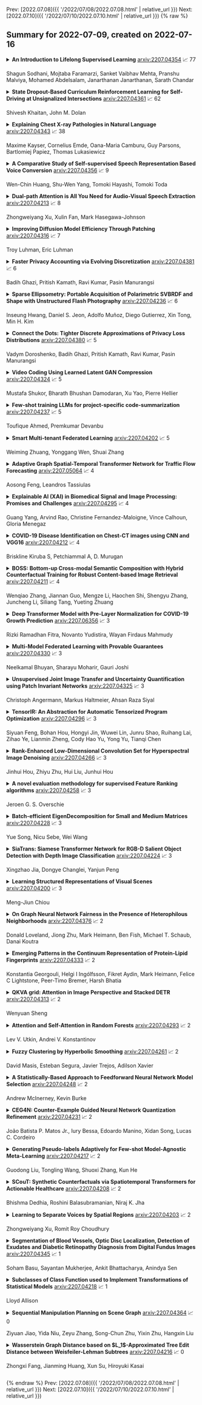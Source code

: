 Prev: [2022.07.08]({{ '/2022/07/08/2022.07.08.html' | relative_url }})  Next: [2022.07.10]({{ '/2022/07/10/2022.07.10.html' | relative_url }})
{% raw %}
## Summary for 2022-07-09, created on 2022-07-16


<details><summary><b>An Introduction to Lifelong Supervised Learning</b>
<a href="https://arxiv.org/abs/2207.04354">arxiv:2207.04354</a>
&#x1F4C8; 77 <br>
<p>Shagun Sodhani, Mojtaba Faramarzi, Sanket Vaibhav Mehta, Pranshu Malviya, Mohamed Abdelsalam, Janarthanan Janarthanan, Sarath Chandar</p></summary>
<p>

**Abstract:** This primer is an attempt to provide a detailed summary of the different facets of lifelong learning. We start with Chapter 2 which provides a high-level overview of lifelong learning systems. In this chapter, we discuss prominent scenarios in lifelong learning (Section 2.4), provide 8 Introduction a high-level organization of different lifelong learning approaches (Section 2.5), enumerate the desiderata for an ideal lifelong learning system (Section 2.6), discuss how lifelong learning is related to other learning paradigms (Section 2.7), describe common metrics used to evaluate lifelong learning systems (Section 2.8). This chapter is more useful for readers who are new to lifelong learning and want to get introduced to the field without focusing on specific approaches or benchmarks. The remaining chapters focus on specific aspects (either learning algorithms or benchmarks) and are more useful for readers who are looking for specific approaches or benchmarks. Chapter 3 focuses on regularization-based approaches that do not assume access to any data from previous tasks. Chapter 4 discusses memory-based approaches that typically use a replay buffer or an episodic memory to save subset of data across different tasks. Chapter 5 focuses on different architecture families (and their instantiations) that have been proposed for training lifelong learning systems. Following these different classes of learning algorithms, we discuss the commonly used evaluation benchmarks and metrics for lifelong learning (Chapter 6) and wrap up with a discussion of future challenges and important research directions in Chapter 7.

</p>
</details>

<details><summary><b>State Dropout-Based Curriculum Reinforcement Learning for Self-Driving at Unsignalized Intersections</b>
<a href="https://arxiv.org/abs/2207.04361">arxiv:2207.04361</a>
&#x1F4C8; 62 <br>
<p>Shivesh Khaitan, John M. Dolan</p></summary>
<p>

**Abstract:** Traversing intersections is a challenging problem for autonomous vehicles, especially when the intersections do not have traffic control. Recently deep reinforcement learning has received massive attention due to its success in dealing with autonomous driving tasks. In this work, we address the problem of traversing unsignalized intersections using a novel curriculum for deep reinforcement learning. The proposed curriculum leads to: 1) A faster training process for the reinforcement learning agent, and 2) Better performance compared to an agent trained without curriculum. Our main contribution is two-fold: 1) Presenting a unique curriculum for training deep reinforcement learning agents, and 2) showing the application of the proposed curriculum for the unsignalized intersection traversal task. The framework expects processed observations of the surroundings from the perception system of the autonomous vehicle. We test our method in the CommonRoad motion planning simulator on T-intersections and four-way intersections.

</p>
</details>

<details><summary><b>Explaining Chest X-ray Pathologies in Natural Language</b>
<a href="https://arxiv.org/abs/2207.04343">arxiv:2207.04343</a>
&#x1F4C8; 38 <br>
<p>Maxime Kayser, Cornelius Emde, Oana-Maria Camburu, Guy Parsons, Bartlomiej Papiez, Thomas Lukasiewicz</p></summary>
<p>

**Abstract:** Most deep learning algorithms lack explanations for their predictions, which limits their deployment in clinical practice. Approaches to improve explainability, especially in medical imaging, have often been shown to convey limited information, be overly reassuring, or lack robustness. In this work, we introduce the task of generating natural language explanations (NLEs) to justify predictions made on medical images. NLEs are human-friendly and comprehensive, and enable the training of intrinsically explainable models. To this goal, we introduce MIMIC-NLE, the first, large-scale, medical imaging dataset with NLEs. It contains over 38,000 NLEs, which explain the presence of various thoracic pathologies and chest X-ray findings. We propose a general approach to solve the task and evaluate several architectures on this dataset, including via clinician assessment.

</p>
</details>

<details><summary><b>A Comparative Study of Self-supervised Speech Representation Based Voice Conversion</b>
<a href="https://arxiv.org/abs/2207.04356">arxiv:2207.04356</a>
&#x1F4C8; 9 <br>
<p>Wen-Chin Huang, Shu-Wen Yang, Tomoki Hayashi, Tomoki Toda</p></summary>
<p>

**Abstract:** We present a large-scale comparative study of self-supervised speech representation (S3R)-based voice conversion (VC). In the context of recognition-synthesis VC, S3Rs are attractive owing to their potential to replace expensive supervised representations such as phonetic posteriorgrams (PPGs), which are commonly adopted by state-of-the-art VC systems. Using S3PRL-VC, an open-source VC software we previously developed, we provide a series of in-depth objective and subjective analyses under three VC settings: intra-/cross-lingual any-to-one (A2O) and any-to-any (A2A) VC, using the voice conversion challenge 2020 (VCC2020) dataset. We investigated S3R-based VC in various aspects, including model type, multilinguality, and supervision. We also studied the effect of a post-discretization process with k-means clustering and showed how it improves in the A2A setting. Finally, the comparison with state-of-the-art VC systems demonstrates the competitiveness of S3R-based VC and also sheds light on the possible improving directions.

</p>
</details>

<details><summary><b>Dual-path Attention is All You Need for Audio-Visual Speech Extraction</b>
<a href="https://arxiv.org/abs/2207.04213">arxiv:2207.04213</a>
&#x1F4C8; 8 <br>
<p>Zhongweiyang Xu, Xulin Fan, Mark Hasegawa-Johnson</p></summary>
<p>

**Abstract:** Audio-visual target speech extraction, which aims to extract a certain speaker's speech from the noisy mixture by looking at lip movements, has made significant progress combining time-domain speech separation models and visual feature extractors (CNN). One problem of fusing audio and video information is that they have different time resolutions. Most current research upsamples the visual features along the time dimension so that audio and video features are able to align in time. However, we believe that lip movement should mostly contain long-term, or phone-level information. Based on this assumption, we propose a new way to fuse audio-visual features. We observe that for DPRNN \cite{dprnn}, the interchunk dimension's time resolution could be very close to the time resolution of video frames. Like \cite{sepformer}, the LSTM in DPRNN is replaced by intra-chunk and inter-chunk self-attention, but in the proposed algorithm, inter-chunk attention incorporates the visual features as an additional feature stream. This prevents the upsampling of visual cues, resulting in more efficient audio-visual fusion. The result shows we achieve superior results compared with other time-domain based audio-visual fusion models.

</p>
</details>

<details><summary><b>Improving Diffusion Model Efficiency Through Patching</b>
<a href="https://arxiv.org/abs/2207.04316">arxiv:2207.04316</a>
&#x1F4C8; 7 <br>
<p>Troy Luhman, Eric Luhman</p></summary>
<p>

**Abstract:** Diffusion models are a powerful class of generative models that iteratively denoise samples to produce data. While many works have focused on the number of iterations in this sampling procedure, few have focused on the cost of each iteration. We find that adding a simple ViT-style patching transformation can considerably reduce a diffusion model's sampling time and memory usage. We justify our approach both through an analysis of the diffusion model objective, and through empirical experiments on LSUN Church, ImageNet 256, and FFHQ 1024. We provide implementations in Tensorflow and Pytorch.

</p>
</details>

<details><summary><b>Faster Privacy Accounting via Evolving Discretization</b>
<a href="https://arxiv.org/abs/2207.04381">arxiv:2207.04381</a>
&#x1F4C8; 6 <br>
<p>Badih Ghazi, Pritish Kamath, Ravi Kumar, Pasin Manurangsi</p></summary>
<p>

**Abstract:** We introduce a new algorithm for numerical composition of privacy random variables, useful for computing the accurate differential privacy parameters for composition of mechanisms. Our algorithm achieves a running time and memory usage of $\mathrm{polylog}(k)$ for the task of self-composing a mechanism, from a broad class of mechanisms, $k$ times; this class, e.g., includes the sub-sampled Gaussian mechanism, that appears in the analysis of differentially private stochastic gradient descent. By comparison, recent work by Gopi et al. (NeurIPS 2021) has obtained a running time of $\widetilde{O}(\sqrt{k})$ for the same task. Our approach extends to the case of composing $k$ different mechanisms in the same class, improving upon their running time and memory usage from $\widetilde{O}(k^{1.5})$ to $\widetilde{O}(k)$.

</p>
</details>

<details><summary><b>Sparse Ellipsometry: Portable Acquisition of Polarimetric SVBRDF and Shape with Unstructured Flash Photography</b>
<a href="https://arxiv.org/abs/2207.04236">arxiv:2207.04236</a>
&#x1F4C8; 6 <br>
<p>Inseung Hwang, Daniel S. Jeon, Adolfo Muñoz, Diego Gutierrez, Xin Tong, Min H. Kim</p></summary>
<p>

**Abstract:** Ellipsometry techniques allow to measure polarization information of materials, requiring precise rotations of optical components with different configurations of lights and sensors. This results in cumbersome capture devices, carefully calibrated in lab conditions, and in very long acquisition times, usually in the order of a few days per object. Recent techniques allow to capture polarimetric spatially-varying reflectance information, but limited to a single view, or to cover all view directions, but limited to spherical objects made of a single homogeneous material. We present sparse ellipsometry, a portable polarimetric acquisition method that captures both polarimetric SVBRDF and 3D shape simultaneously. Our handheld device consists of off-the-shelf, fixed optical components. Instead of days, the total acquisition time varies between twenty and thirty minutes per object. We develop a complete polarimetric SVBRDF model that includes diffuse and specular components, as well as single scattering, and devise a novel polarimetric inverse rendering algorithm with data augmentation of specular reflection samples via generative modeling. Our results show a strong agreement with a recent ground-truth dataset of captured polarimetric BRDFs of real-world objects.

</p>
</details>

<details><summary><b>Connect the Dots: Tighter Discrete Approximations of Privacy Loss Distributions</b>
<a href="https://arxiv.org/abs/2207.04380">arxiv:2207.04380</a>
&#x1F4C8; 5 <br>
<p>Vadym Doroshenko, Badih Ghazi, Pritish Kamath, Ravi Kumar, Pasin Manurangsi</p></summary>
<p>

**Abstract:** The privacy loss distribution (PLD) provides a tight characterization of the privacy loss of a mechanism in the context of differential privacy (DP). Recent work has shown that PLD-based accounting allows for tighter $(\varepsilon, δ)$-DP guarantees for many popular mechanisms compared to other known methods. A key question in PLD-based accounting is how to approximate any (potentially continuous) PLD with a PLD over any specified discrete support.
  We present a novel approach to this problem. Our approach supports both pessimistic estimation, which overestimates the hockey-stick divergence (i.e., $δ$) for any value of $\varepsilon$, and optimistic estimation, which underestimates the hockey-stick divergence. Moreover, we show that our pessimistic estimate is the best possible among all pessimistic estimates. Experimental evaluation shows that our approach can work with much larger discretization intervals while keeping a similar error bound compared to previous approaches and yet give a better approximation than existing methods.

</p>
</details>

<details><summary><b>Video Coding Using Learned Latent GAN Compression</b>
<a href="https://arxiv.org/abs/2207.04324">arxiv:2207.04324</a>
&#x1F4C8; 5 <br>
<p>Mustafa Shukor, Bharath Bhushan Damodaran, Xu Yao, Pierre Hellier</p></summary>
<p>

**Abstract:** We propose in this paper a new paradigm for facial video compression. We leverage the generative capacity of GANs such as StyleGAN to represent and compress a video, including intra and inter compression. Each frame is inverted in the latent space of StyleGAN, from which the optimal compression is learned. To do so, a diffeomorphic latent representation is learned using a normalizing flows model, where an entropy model can be optimized for image coding. In addition, we propose a new perceptual loss that is more efficient than other counterparts. Finally, an entropy model for video inter coding with residual is also learned in the previously constructed latent representation. Our method (SGANC) is simple, faster to train, and achieves better results for image and video coding compared to state-of-the-art codecs such as VTM, AV1, and recent deep learning techniques. In particular, it drastically minimizes perceptual distortion at low bit rates.

</p>
</details>

<details><summary><b>Few-shot training LLMs for project-specific code-summarization</b>
<a href="https://arxiv.org/abs/2207.04237">arxiv:2207.04237</a>
&#x1F4C8; 5 <br>
<p>Toufique Ahmed, Premkumar Devanbu</p></summary>
<p>

**Abstract:** Very large language models (LLMs), such as GPT-3 and Codex have achieved state-of-the-art performance on several natural-language tasks, and show great promise also for code. A particularly exciting aspect of LLMs is their knack for few-shot and zero-shot learning: they can learn to perform a task with very few examples. Few-shotting has particular synergies in software engineering, where there are a lot of phenomena (identifier names, APIs, terminology, coding patterns) that are known to be highly project-specific. However, project-specific data can be quite limited, especially early in the history of a project; thus the few-shot learning capacity of LLMs might be very relevant. In this paper, we investigate the use few-shot training with the very large GPT (Generative Pre-trained Transformer) Codex model, and find evidence suggesting that one can significantly surpass state-of-the-art models for code-summarization, leveraging project-specific training.

</p>
</details>

<details><summary><b>Smart Multi-tenant Federated Learning</b>
<a href="https://arxiv.org/abs/2207.04202">arxiv:2207.04202</a>
&#x1F4C8; 5 <br>
<p>Weiming Zhuang, Yonggang Wen, Shuai Zhang</p></summary>
<p>

**Abstract:** Federated learning (FL) is an emerging distributed machine learning method that empowers in-situ model training on decentralized edge devices. However, multiple simultaneous training activities could overload resource-constrained devices. In this work, we propose a smart multi-tenant FL system, MuFL, to effectively coordinate and execute simultaneous training activities. We first formalize the problem of multi-tenant FL, define multi-tenant FL scenarios, and introduce a vanilla multi-tenant FL system that trains activities sequentially to form baselines. Then, we propose two approaches to optimize multi-tenant FL: 1) activity consolidation merges training activities into one activity with a multi-task architecture; 2) after training it for rounds, activity splitting divides it into groups by employing affinities among activities such that activities within a group have better synergy. Extensive experiments demonstrate that MuFL outperforms other methods while consuming 40% less energy. We hope this work will inspire the community to further study and optimize multi-tenant FL.

</p>
</details>

<details><summary><b>Adaptive Graph Spatial-Temporal Transformer Network for Traffic Flow Forecasting</b>
<a href="https://arxiv.org/abs/2207.05064">arxiv:2207.05064</a>
&#x1F4C8; 4 <br>
<p>Aosong Feng, Leandros Tassiulas</p></summary>
<p>

**Abstract:** Traffic flow forecasting on graphs has real-world applications in many fields, such as transportation system and computer networks. Traffic forecasting can be highly challenging due to complex spatial-temporal correlations and non-linear traffic patterns. Existing works mostly model such spatial-temporal dependencies by considering spatial correlations and temporal correlations separately and fail to model the direct spatial-temporal correlations. Inspired by the recent success of transformers in the graph domain, in this paper, we propose to directly model the cross-spatial-temporal correlations on the spatial-temporal graph using local multi-head self-attentions. To reduce the time complexity, we set the attention receptive field to the spatially neighboring nodes, and we also introduce an adaptive graph to capture the hidden spatial-temporal dependencies. Based on these attention mechanisms, we propose a novel Adaptive Graph Spatial-Temporal Transformer Network (ASTTN), which stacks multiple spatial-temporal attention layers to apply self-attention on the input graph, followed by linear layers for predictions. Experimental results on public traffic network datasets, METR-LA PEMS-BAY, PeMSD4, and PeMSD7, demonstrate the superior performance of our model.

</p>
</details>

<details><summary><b>Explainable AI (XAI) in Biomedical Signal and Image Processing: Promises and Challenges</b>
<a href="https://arxiv.org/abs/2207.04295">arxiv:2207.04295</a>
&#x1F4C8; 4 <br>
<p>Guang Yang, Arvind Rao, Christine Fernandez-Maloigne, Vince Calhoun, Gloria Menegaz</p></summary>
<p>

**Abstract:** Artificial intelligence has become pervasive across disciplines and fields, and biomedical image and signal processing is no exception. The growing and widespread interest on the topic has triggered a vast research activity that is reflected in an exponential research effort. Through study of massive and diverse biomedical data, machine and deep learning models have revolutionized various tasks such as modeling, segmentation, registration, classification and synthesis, outperforming traditional techniques. However, the difficulty in translating the results into biologically/clinically interpretable information is preventing their full exploitation in the field. Explainable AI (XAI) attempts to fill this translational gap by providing means to make the models interpretable and providing explanations. Different solutions have been proposed so far and are gaining increasing interest from the community. This paper aims at providing an overview on XAI in biomedical data processing and points to an upcoming Special Issue on Deep Learning in Biomedical Image and Signal Processing of the IEEE Signal Processing Magazine that is going to appear in March 2022.

</p>
</details>

<details><summary><b>COVID-19 Disease Identification on Chest-CT images using CNN and VGG16</b>
<a href="https://arxiv.org/abs/2207.04212">arxiv:2207.04212</a>
&#x1F4C8; 4 <br>
<p>Briskline Kiruba S, Petchiammal A, D. Murugan</p></summary>
<p>

**Abstract:** A newly identified coronavirus disease called COVID-19 mainly affects the human respiratory system. COVID-19 is an infectious disease caused by a virus originating in Wuhan, China, in December 2019. Early diagnosis is the primary challenge of health care providers. In the earlier stage, medical organizations were dazzled because there were no proper health aids or medicine to detect a COVID-19. A new diagnostic tool RT-PCR (Reverse Transcription Polymerase Chain Reaction), was introduced. It collects swab specimens from the patient's nose or throat, where the COVID-19 virus gathers. This method has some limitations related to accuracy and testing time. Medical experts suggest an alternative approach called CT (Computed Tomography) that can quickly diagnose the infected lung areas and identify the COVID-19 in an earlier stage. Using chest CT images, computer researchers developed several deep learning models identifying the COVID-19 disease. This study presents a Convolutional Neural Network (CNN) and VGG16-based model for automated COVID-19 identification on chest CT images. The experimental results using a public dataset of 14320 CT images showed a classification accuracy of 96.34% and 96.99% for CNN and VGG16, respectively.

</p>
</details>

<details><summary><b>BOSS: Bottom-up Cross-modal Semantic Composition with Hybrid Counterfactual Training for Robust Content-based Image Retrieval</b>
<a href="https://arxiv.org/abs/2207.04211">arxiv:2207.04211</a>
&#x1F4C8; 4 <br>
<p>Wenqiao Zhang, Jiannan Guo, Mengze Li, Haochen Shi, Shengyu Zhang, Juncheng Li, Siliang Tang, Yueting Zhuang</p></summary>
<p>

**Abstract:** Content-Based Image Retrieval (CIR) aims to search for a target image by concurrently comprehending the composition of an example image and a complementary text, which potentially impacts a wide variety of real-world applications, such as internet search and fashion retrieval. In this scenario, the input image serves as an intuitive context and background for the search, while the corresponding language expressly requests new traits on how specific characteristics of the query image should be modified in order to get the intended target image. This task is challenging since it necessitates learning and understanding the composite image-text representation by incorporating cross-granular semantic updates. In this paper, we tackle this task by a novel \underline{\textbf{B}}ottom-up cr\underline{\textbf{O}}ss-modal \underline{\textbf{S}}emantic compo\underline{\textbf{S}}ition (\textbf{BOSS}) with Hybrid Counterfactual Training framework, which sheds new light on the CIR task by studying it from two previously overlooked perspectives: \emph{implicitly bottom-up composition of visiolinguistic representation} and \emph{explicitly fine-grained correspondence of query-target construction}. On the one hand, we leverage the implicit interaction and composition of cross-modal embeddings from the bottom local characteristics to the top global semantics, preserving and transforming the visual representation conditioned on language semantics in several continuous steps for effective target image search. On the other hand, we devise a hybrid counterfactual training strategy that can reduce the model's ambiguity for similar queries.

</p>
</details>

<details><summary><b>Deep Transformer Model with Pre-Layer Normalization for COVID-19 Growth Prediction</b>
<a href="https://arxiv.org/abs/2207.06356">arxiv:2207.06356</a>
&#x1F4C8; 3 <br>
<p>Rizki Ramadhan Fitra, Novanto Yudistira, Wayan Firdaus Mahmudy</p></summary>
<p>

**Abstract:** Coronavirus disease or COVID-19 is an infectious disease caused by the SARS-CoV-2 virus. The first confirmed case caused by this virus was found at the end of December 2019 in Wuhan City, China. This case then spread throughout the world, including Indonesia. Therefore, the COVID-19 case was designated as a global pandemic by WHO. The growth of COVID-19 cases, especially in Indonesia, can be predicted using several approaches, such as the Deep Neural Network (DNN). One of the DNN models that can be used is Deep Transformer which can predict time series. The model is trained with several test scenarios to get the best model. The evaluation is finding the best hyperparameters. Then, further evaluation was carried out using the best hyperparameters setting of the number of prediction days, the optimizer, the number of features, and comparison with the former models of the Long Short-Term Memory (LSTM) and Recurrent Neural Network (RNN). All evaluations used metric of the Mean Absolute Percentage Error (MAPE). Based on the results of the evaluations, Deep Transformer produces the best results when using the Pre-Layer Normalization and predicting one day ahead with a MAPE value of 18.83. Furthermore, the model trained with the Adamax optimizer obtains the best performance among other tested optimizers. The performance of the Deep Transformer also exceeds other test models, which are LSTM and RNN.

</p>
</details>

<details><summary><b>Multi-Model Federated Learning with Provable Guarantees</b>
<a href="https://arxiv.org/abs/2207.04330">arxiv:2207.04330</a>
&#x1F4C8; 3 <br>
<p>Neelkamal Bhuyan, Sharayu Moharir, Gauri Joshi</p></summary>
<p>

**Abstract:** Federated Learning (FL) is a variant of distributed learning where edge devices collaborate to learn a model without sharing their data with the central server or each other. We refer to the process of training multiple independent models simultaneously in a federated setting using a common pool of clients as multi-model FL. In this work, we propose two variants of the popular FedAvg algorithm for multi-model FL, with provable convergence guarantees. We further show that for the same amount of computation, multi-model FL can have better performance than training each model separately. We supplement our theoretical results with experiments in strongly convex, convex, and non-convex settings.

</p>
</details>

<details><summary><b>Unsupervised Joint Image Transfer and Uncertainty Quantification using Patch Invariant Networks</b>
<a href="https://arxiv.org/abs/2207.04325">arxiv:2207.04325</a>
&#x1F4C8; 3 <br>
<p>Christoph Angermann, Markus Haltmeier, Ahsan Raza Siyal</p></summary>
<p>

**Abstract:** Unsupervised image transfer enables intra- and inter-modality transfer for medical applications where a large amount of paired training data is not abundant. To ensure a structure-preserving mapping from the input to the target domain, existing methods for unpaired medical image transfer are commonly based on cycle-consistency, causing additional computation resources and instability due to the learning of an inverse mapping. This paper presents a novel method for uni-directional domain mapping where no paired data is needed throughout the entire training process. A reasonable transfer is ensured by employing the GAN architecture and a novel generator loss based on patch invariance. To be more precise, generator outputs are evaluated and compared on different scales, which brings increased attention to high-frequency details as well as implicit data augmentation. This novel term also gives the opportunity to predict aleatoric uncertainty by modeling an input-dependent scale map for the patch residuals. The proposed method is comprehensively evaluated on three renowned medical databases. Superior accuracy on these datasets compared to four different state-of-the-art methods for unpaired image transfer suggests the great potential of this approach for uncertainty-aware medical image translation. Implementation of the proposed framework is released here: https://github.com/anger-man/unsupervised-image-transfer-and-uq.

</p>
</details>

<details><summary><b>TensorIR: An Abstraction for Automatic Tensorized Program Optimization</b>
<a href="https://arxiv.org/abs/2207.04296">arxiv:2207.04296</a>
&#x1F4C8; 3 <br>
<p>Siyuan Feng, Bohan Hou, Hongyi Jin, Wuwei Lin, Junru Shao, Ruihang Lai, Zihao Ye, Lianmin Zheng, Cody Hao Yu, Yong Yu, Tianqi Chen</p></summary>
<p>

**Abstract:** Deploying deep learning models on various devices has become an important topic. The wave of hardware specialization brings a diverse set of acceleration primitives for multi-dimensional tensor computations. These new acceleration primitives, along with the emerging machine learning models, bring tremendous engineering challenges. In this paper, we present TensorIR, a compiler abstraction for optimizing programs with these tensor computation primitives. TensorIR generalizes the loop nest representation used in existing machine learning compilers to bring tensor computation as the first-class citizen. Finally, we build an end-to-end framework on top of our abstraction to automatically optimize deep learning models for given tensor computation primitives. Experimental results show that TensorIR compilation automatically uses the tensor computation primitives for given hardware backends and delivers performance that is competitive to state-of-art hand-optimized systems across platforms.

</p>
</details>

<details><summary><b>Rank-Enhanced Low-Dimensional Convolution Set for Hyperspectral Image Denoising</b>
<a href="https://arxiv.org/abs/2207.04266">arxiv:2207.04266</a>
&#x1F4C8; 3 <br>
<p>Jinhui Hou, Zhiyu Zhu, Hui Liu, Junhui Hou</p></summary>
<p>

**Abstract:** This paper tackles the challenging problem of hyperspectral (HS) image denoising. Unlike existing deep learning-based methods usually adopting complicated network architectures or empirically stacking off-the-shelf modules to pursue performance improvement, we focus on the efficient and effective feature extraction manner for capturing the high-dimensional characteristics of HS images. To be specific, based on the theoretical analysis that increasing the rank of the matrix formed by the unfolded convolutional kernels can promote feature diversity, we propose rank-enhanced low-dimensional convolution set (Re-ConvSet), which separately performs 1-D convolution along the three dimensions of an HS image side-by-side, and then aggregates the resulting spatial-spectral embeddings via a learnable compression layer. Re-ConvSet not only learns the diverse spatial-spectral features of HS images, but also reduces the parameters and complexity of the network. We then incorporate Re-ConvSet into the widely-used U-Net architecture to construct an HS image denoising method. Surprisingly, we observe such a concise framework outperforms the most recent method to a large extent in terms of quantitative metrics, visual results, and efficiency. We believe our work may shed light on deep learning-based HS image processing and analysis.

</p>
</details>

<details><summary><b>A novel evaluation methodology for supervised Feature Ranking algorithms</b>
<a href="https://arxiv.org/abs/2207.04258">arxiv:2207.04258</a>
&#x1F4C8; 3 <br>
<p>Jeroen G. S. Overschie</p></summary>
<p>

**Abstract:** Both in the domains of Feature Selection and Interpretable AI, there exists a desire to `rank' features based on their importance. Such feature importance rankings can then be used to either: (1) reduce the dataset size or (2) interpret the Machine Learning model. In the literature, however, such Feature Rankers are not evaluated in a systematic, consistent way. Many papers have a different way of arguing which feature importance ranker works best. This paper fills this gap, by proposing a new evaluation methodology. By making use of synthetic datasets, feature importance scores can be known beforehand, allowing more systematic evaluation. To facilitate large-scale experimentation using the new methodology, a benchmarking framework was built in Python, called fseval. The framework allows running experiments in parallel and distributed over machines on HPC systems. By integrating with an online platform called Weights and Biases, charts can be interactively explored on a live dashboard. The software was released as open-source software, and is published as a package on the PyPi platform. The research concludes by exploring one such large-scale experiment, to find the strengths and weaknesses of the participating algorithms, on many fronts.

</p>
</details>

<details><summary><b>Batch-efficient EigenDecomposition for Small and Medium Matrices</b>
<a href="https://arxiv.org/abs/2207.04228">arxiv:2207.04228</a>
&#x1F4C8; 3 <br>
<p>Yue Song, Nicu Sebe, Wei Wang</p></summary>
<p>

**Abstract:** EigenDecomposition (ED) is at the heart of many computer vision algorithms and applications. One crucial bottleneck limiting its usage is the expensive computation cost, particularly for a mini-batch of matrices in the deep neural networks. In this paper, we propose a QR-based ED method dedicated to the application scenarios of computer vision. Our proposed method performs the ED entirely by batched matrix/vector multiplication, which processes all the matrices simultaneously and thus fully utilizes the power of GPUs. Our technique is based on the explicit QR iterations by Givens rotation with double Wilkinson shifts. With several acceleration techniques, the time complexity of QR iterations is reduced from $O{(}n^5{)}$ to $O{(}n^3{)}$. The numerical test shows that for small and medium batched matrices (\emph{e.g.,} $dim{<}32$) our method can be much faster than the Pytorch SVD function. Experimental results on visual recognition and image generation demonstrate that our methods also achieve competitive performances.

</p>
</details>

<details><summary><b>SiaTrans: Siamese Transformer Network for RGB-D Salient Object Detection with Depth Image Classification</b>
<a href="https://arxiv.org/abs/2207.04224">arxiv:2207.04224</a>
&#x1F4C8; 3 <br>
<p>Xingzhao Jia, Dongye Changlei, Yanjun Peng</p></summary>
<p>

**Abstract:** RGB-D SOD uses depth information to handle challenging scenes and obtain high-quality saliency maps. Existing state-of-the-art RGB-D saliency detection methods overwhelmingly rely on the strategy of directly fusing depth information. Although these methods improve the accuracy of saliency prediction through various cross-modality fusion strategies, misinformation provided by some poor-quality depth images can affect the saliency prediction result. To address this issue, a novel RGB-D salient object detection model (SiaTrans) is proposed in this paper, which allows training on depth image quality classification at the same time as training on SOD. In light of the common information between RGB and depth images on salient objects, SiaTrans uses a Siamese transformer network with shared weight parameters as the encoder and extracts RGB and depth features concatenated on the batch dimension, saving space resources without compromising performance. SiaTrans uses the Class token in the backbone network (T2T-ViT) to classify the quality of depth images without preventing the token sequence from going on with the saliency detection task. Transformer-based cross-modality fusion module (CMF) can effectively fuse RGB and depth information. And in the testing process, CMF can choose to fuse cross-modality information or enhance RGB information according to the quality classification signal of the depth image. The greatest benefit of our designed CMF and decoder is that they maintain the consistency of RGB and RGB-D information decoding: SiaTrans decodes RGB-D or RGB information under the same model parameters according to the classification signal during testing. Comprehensive experiments on nine RGB-D SOD benchmark datasets show that SiaTrans has the best overall performance and the least computation compared with recent state-of-the-art methods.

</p>
</details>

<details><summary><b>Learning Structured Representations of Visual Scenes</b>
<a href="https://arxiv.org/abs/2207.04200">arxiv:2207.04200</a>
&#x1F4C8; 3 <br>
<p>Meng-Jiun Chiou</p></summary>
<p>

**Abstract:** As the intermediate-level representations bridging the two levels, structured representations of visual scenes, such as visual relationships between pairwise objects, have been shown to not only benefit compositional models in learning to reason along with the structures but provide higher interpretability for model decisions. Nevertheless, these representations receive much less attention than traditional recognition tasks, leaving numerous open challenges unsolved. In the thesis, we study how machines can describe the content of the individual image or video with visual relationships as the structured representations. Specifically, we explore how structured representations of visual scenes can be effectively constructed and learned in both the static-image and video settings, with improvements resulting from external knowledge incorporation, bias-reducing mechanism, and enhanced representation models. At the end of this thesis, we also discuss some open challenges and limitations to shed light on future directions of structured representation learning for visual scenes.

</p>
</details>

<details><summary><b>On Graph Neural Network Fairness in the Presence of Heterophilous Neighborhoods</b>
<a href="https://arxiv.org/abs/2207.04376">arxiv:2207.04376</a>
&#x1F4C8; 2 <br>
<p>Donald Loveland, Jiong Zhu, Mark Heimann, Ben Fish, Michael T. Schaub, Danai Koutra</p></summary>
<p>

**Abstract:** We study the task of node classification for graph neural networks (GNNs) and establish a connection between group fairness, as measured by statistical parity and equal opportunity, and local assortativity, i.e., the tendency of linked nodes to have similar attributes. Such assortativity is often induced by homophily, the tendency for nodes of similar properties to connect. Homophily can be common in social networks where systemic factors have forced individuals into communities which share a sensitive attribute. Through synthetic graphs, we study the interplay between locally occurring homophily and fair predictions, finding that not all node neighborhoods are equal in this respect -- neighborhoods dominated by one category of a sensitive attribute often struggle to obtain fair treatment, especially in the case of diverging local class and sensitive attribute homophily. After determining that a relationship between local homophily and fairness exists, we investigate if the issue of unfairness can be associated to the design of the applied GNN model. We show that by adopting heterophilous GNN designs capable of handling disassortative group labels, group fairness in locally heterophilous neighborhoods can be improved by up to 25% over homophilous designs in real and synthetic datasets.

</p>
</details>

<details><summary><b>Emerging Patterns in the Continuum Representation of Protein-Lipid Fingerprints</b>
<a href="https://arxiv.org/abs/2207.04333">arxiv:2207.04333</a>
&#x1F4C8; 2 <br>
<p>Konstantia Georgouli, Helgi I Ingólfsson, Fikret Aydin, Mark Heimann, Felice C Lightstone, Peer-Timo Bremer, Harsh Bhatia</p></summary>
<p>

**Abstract:** Capturing intricate biological phenomena often requires multiscale modeling where coarse and inexpensive models are developed using limited components of expensive and high-fidelity models. Here, we consider such a multiscale framework in the context of cancer biology and address the challenge of evaluating the descriptive capabilities of a continuum model developed using 1-dimensional statistics from a molecular dynamics model. Using deep learning, we develop a highly predictive classification model that identifies complex and emergent behavior from the continuum model. With over 99.9% accuracy demonstrated for two simulations, our approach confirms the existence of protein-specific "lipid fingerprints", i.e. spatial rearrangements of lipids in response to proteins of interest. Through this demonstration, our model also provides external validation of the continuum model, affirms the value of such multiscale modeling, and can foster new insights through further analysis of these fingerprints.

</p>
</details>

<details><summary><b>QKVA grid: Attention in Image Perspective and Stacked DETR</b>
<a href="https://arxiv.org/abs/2207.04313">arxiv:2207.04313</a>
&#x1F4C8; 2 <br>
<p>Wenyuan Sheng</p></summary>
<p>

**Abstract:** We present a new model named Stacked-DETR(SDETR), which inherits the main ideas in canonical DETR. We improve DETR in two directions: simplifying the cost of training and introducing the stacked architecture to enhance the performance. To the former, we focus on the inside of the Attention block and propose the QKVA grid, a new perspective to describe the process of attention. By this, we can step further on how Attention works for image problems and the effect of multi-head. These two ideas contribute the design of single-head encoder-layer. To the latter, SDETR reaches great improvement(+1.1AP, +3.4APs) to DETR. Especially to the performance on small objects, SDETR achieves better results to the optimized Faster R-CNN baseline, which was a shortcoming in DETR. Our changes are based on the code of DETR. Training code and pretrained models are available at https://github.com/shengwenyuan/sdetr.

</p>
</details>

<details><summary><b>Attention and Self-Attention in Random Forests</b>
<a href="https://arxiv.org/abs/2207.04293">arxiv:2207.04293</a>
&#x1F4C8; 2 <br>
<p>Lev V. Utkin, Andrei V. Konstantinov</p></summary>
<p>

**Abstract:** New models of random forests jointly using the attention and self-attention mechanisms are proposed for solving the regression problem. The models can be regarded as extensions of the attention-based random forest whose idea stems from applying a combination of the Nadaraya-Watson kernel regression and the Huber's contamination model to random forests. The self-attention aims to capture dependencies of the tree predictions and to remove noise or anomalous predictions in the random forest. The self-attention module is trained jointly with the attention module for computing weights. It is shown that the training process of attention weights is reduced to solving a single quadratic or linear optimization problem. Three modifications of the general approach are proposed and compared. A specific multi-head self-attention for the random forest is also considered. Heads of the self-attention are obtained by changing its tuning parameters including the kernel parameters and the contamination parameter of models. Numerical experiments with various datasets illustrate the proposed models and show that the supplement of the self-attention improves the model performance for many datasets.

</p>
</details>

<details><summary><b>Fuzzy Clustering by Hyperbolic Smoothing</b>
<a href="https://arxiv.org/abs/2207.04261">arxiv:2207.04261</a>
&#x1F4C8; 2 <br>
<p>David Masis, Esteban Segura, Javier Trejos, Adilson Xavier</p></summary>
<p>

**Abstract:** We propose a novel method for building fuzzy clusters of large data sets, using a smoothing numerical approach. The usual sum-of-squares criterion is relaxed so the search for good fuzzy partitions is made on a continuous space, rather than a combinatorial space as in classical methods \cite{Hartigan}. The smoothing allows a conversion from a strongly non-differentiable problem into differentiable subproblems of optimization without constraints of low dimension, by using a differentiable function of infinite class. For the implementation of the algorithm we used the statistical software $R$ and the results obtained were compared to the traditional fuzzy $C$--means method, proposed by Bezdek.

</p>
</details>

<details><summary><b>A Statistically-Based Approach to Feedforward Neural Network Model Selection</b>
<a href="https://arxiv.org/abs/2207.04248">arxiv:2207.04248</a>
&#x1F4C8; 2 <br>
<p>Andrew McInerney, Kevin Burke</p></summary>
<p>

**Abstract:** Feedforward neural networks (FNNs) can be viewed as non-linear regression models, where covariates enter the model through a combination of weighted summations and non-linear functions. Although these models have some similarities to the models typically used in statistical modelling, the majority of neural network research has been conducted outside of the field of statistics. This has resulted in a lack of statistically-based methodology, and, in particular, there has been little emphasis on model parsimony. Determining the input layer structure is analogous to variable selection, while the structure for the hidden layer relates to model complexity. In practice, neural network model selection is often carried out by comparing models using out-of-sample performance. However, in contrast, the construction of an associated likelihood function opens the door to information-criteria-based variable and architecture selection. A novel model selection method, which performs both input- and hidden-node selection, is proposed using the Bayesian information criterion (BIC) for FNNs. The choice of BIC over out-of-sample performance as the model selection objective function leads to an increased probability of recovering the true model, while parsimoniously achieving favourable out-of-sample performance. Simulation studies are used to evaluate and justify the proposed method, and applications on real data are investigated.

</p>
</details>

<details><summary><b>CEG4N: Counter-Example Guided Neural Network Quantization Refinement</b>
<a href="https://arxiv.org/abs/2207.04231">arxiv:2207.04231</a>
&#x1F4C8; 2 <br>
<p>João Batista P. Matos Jr., Iury Bessa, Edoardo Manino, Xidan Song, Lucas C. Cordeiro</p></summary>
<p>

**Abstract:** Neural networks are essential components of learning-based software systems. However, their high compute, memory, and power requirements make using them in low resources domains challenging. For this reason, neural networks are often quantized before deployment. Existing quantization techniques tend to degrade the network accuracy. We propose Counter-Example Guided Neural Network Quantization Refinement (CEG4N). This technique combines search-based quantization and equivalence verification: the former minimizes the computational requirements, while the latter guarantees that the network's output does not change after quantization. We evaluate CEG4N~on a diverse set of benchmarks, including large and small networks. Our technique successfully quantizes the networks in our evaluation while producing models with up to 72% better accuracy than state-of-the-art techniques.

</p>
</details>

<details><summary><b>Generating Pseudo-labels Adaptively for Few-shot Model-Agnostic Meta-Learning</b>
<a href="https://arxiv.org/abs/2207.04217">arxiv:2207.04217</a>
&#x1F4C8; 2 <br>
<p>Guodong Liu, Tongling Wang, Shuoxi Zhang, Kun He</p></summary>
<p>

**Abstract:** Model-Agnostic Meta-Learning (MAML) is a famous few-shot learning method that has inspired many follow-up efforts, such as ANIL and BOIL. However, as an inductive method, MAML is unable to fully utilize the information of query set, limiting its potential of gaining higher generality. To address this issue, we propose a simple yet effective method that generates psuedo-labels adaptively and could boost the performance of the MAML family. The proposed methods, dubbed Generative Pseudo-label based MAML (GP-MAML), GP-ANIL and GP-BOIL, leverage statistics of the query set to improve the performance on new tasks. Specifically, we adaptively add pseudo labels and pick samples from the query set, then re-train the model using the picked query samples together with the support set. The GP series can also use information from the pseudo query set to re-train the network during the meta-testing. While some transductive methods, such as Transductive Propagation Network (TPN), struggle to achieve this goal.

</p>
</details>

<details><summary><b>SCouT: Synthetic Counterfactuals via Spatiotemporal Transformers for Actionable Healthcare</b>
<a href="https://arxiv.org/abs/2207.04208">arxiv:2207.04208</a>
&#x1F4C8; 2 <br>
<p>Bhishma Dedhia, Roshini Balasubramanian, Niraj K. Jha</p></summary>
<p>

**Abstract:** The Synthetic Control method has pioneered a class of powerful data-driven techniques to estimate the counterfactual reality of a unit from donor units. At its core, the technique involves a linear model fitted on the pre-intervention period that combines donor outcomes to yield the counterfactual. However, linearly combining spatial information at each time instance using time-agnostic weights fails to capture important inter-unit and intra-unit temporal contexts and complex nonlinear dynamics of real data. We instead propose an approach to use local spatiotemporal information before the onset of the intervention as a promising way to estimate the counterfactual sequence. To this end, we suggest a Transformer model that leverages particular positional embeddings, a modified decoder attention mask, and a novel pre-training task to perform spatiotemporal sequence-to-sequence modeling. Our experiments on synthetic data demonstrate the efficacy of our method in the typical small donor pool setting and its robustness against noise. We also generate actionable healthcare insights at the population and patient levels by simulating a state-wide public health policy to evaluate its effectiveness, an in silico trial for asthma medications to support randomized controlled trials, and a medical intervention for patients with Friedreich's ataxia to improve clinical decision-making and promote personalized therapy.

</p>
</details>

<details><summary><b>Learning to Separate Voices by Spatial Regions</b>
<a href="https://arxiv.org/abs/2207.04203">arxiv:2207.04203</a>
&#x1F4C8; 2 <br>
<p>Zhongweiyang Xu, Romit Roy Choudhury</p></summary>
<p>

**Abstract:** We consider the problem of audio voice separation for binaural applications, such as earphones and hearing aids. While today's neural networks perform remarkably well (separating $4+$ sources with 2 microphones) they assume a known or fixed maximum number of sources, K. Moreover, today's models are trained in a supervised manner, using training data synthesized from generic sources, environments, and human head shapes.
  This paper intends to relax both these constraints at the expense of a slight alteration in the problem definition. We observe that, when a received mixture contains too many sources, it is still helpful to separate them by region, i.e., isolating signal mixtures from each conical sector around the user's head. This requires learning the fine-grained spatial properties of each region, including the signal distortions imposed by a person's head. We propose a two-stage self-supervised framework in which overheard voices from earphones are pre-processed to extract relatively clean personalized signals, which are then used to train a region-wise separation model. Results show promising performance, underscoring the importance of personalization over a generic supervised approach. (audio samples available at our project website: https://uiuc-earable-computing.github.io/binaural/. We believe this result could help real-world applications in selective hearing, noise cancellation, and audio augmented reality.

</p>
</details>

<details><summary><b>Segmentation of Blood Vessels, Optic Disc Localization, Detection of Exudates and Diabetic Retinopathy Diagnosis from Digital Fundus Images</b>
<a href="https://arxiv.org/abs/2207.04345">arxiv:2207.04345</a>
&#x1F4C8; 1 <br>
<p>Soham Basu, Sayantan Mukherjee, Ankit Bhattacharya, Anindya Sen</p></summary>
<p>

**Abstract:** Diabetic Retinopathy (DR) is a complication of long-standing, unchecked diabetes and one of the leading causes of blindness in the world. This paper focuses on improved and robust methods to extract some of the features of DR, viz. Blood Vessels and Exudates. Blood vessels are segmented using multiple morphological and thresholding operations. For the segmentation of exudates, k-means clustering and contour detection on the original images are used. Extensive noise reduction is performed to remove false positives from the vessel segmentation algorithm's results. The localization of Optic Disc using k-means clustering and template matching is also performed. Lastly, this paper presents a Deep Convolutional Neural Network (DCNN) model with 14 Convolutional Layers and 2 Fully Connected Layers, for the automatic, binary diagnosis of DR. The vessel segmentation, optic disc localization and DCNN achieve accuracies of 95.93%, 98.77% and 75.73% respectively. The source code and pre-trained model are available https://github.com/Sohambasu07/DR_2021

</p>
</details>

<details><summary><b>Subclasses of Class Function used to Implement Transformations of Statistical Models</b>
<a href="https://arxiv.org/abs/2207.04218">arxiv:2207.04218</a>
&#x1F4C8; 1 <br>
<p>Lloyd Allison</p></summary>
<p>

**Abstract:** A library of software for inductive inference guided by the Minimum Message Length (MML) principle was created previously. It contains various (object-oriented-) classes and subclasses of statistical Model and can be used to infer Models from given data sets in machine learning problems. Here transformations of statistical Models are considered and implemented within the library so as to have desirable properties from the object-oriented programming and mathematical points of view. The subclasses of class Function needed to do such transformations are defined.

</p>
</details>

<details><summary><b>Sequential Manipulation Planning on Scene Graph</b>
<a href="https://arxiv.org/abs/2207.04364">arxiv:2207.04364</a>
&#x1F4C8; 0 <br>
<p>Ziyuan Jiao, Yida Niu, Zeyu Zhang, Song-Chun Zhu, Yixin Zhu, Hangxin Liu</p></summary>
<p>

**Abstract:** We devise a 3D scene graph representation, contact graph+ (cg+), for efficient sequential task planning. Augmented with predicate-like attributes, this contact graph-based representation abstracts scene layouts with succinct geometric information and valid robot-scene interactions. Goal configurations, naturally specified on contact graphs, can be produced by a genetic algorithm with a stochastic optimization method. A task plan is then initialized by computing the Graph Editing Distance (GED) between the initial contact graphs and the goal configurations, which generates graph edit operations corresponding to possible robot actions. We finalize the task plan by imposing constraints to regulate the temporal feasibility of graph edit operations, ensuring valid task and motion correspondences. In a series of simulations and experiments, robots successfully complete complex sequential object rearrangement tasks that are difficult to specify using conventional planning language like Planning Domain Definition Language (PDDL), demonstrating the high feasibility and potential of robot sequential task planning on contact graph.

</p>
</details>

<details><summary><b>Wasserstein Graph Distance based on $L_1$-Approximated Tree Edit Distance between Weisfeiler-Lehman Subtrees</b>
<a href="https://arxiv.org/abs/2207.04216">arxiv:2207.04216</a>
&#x1F4C8; 0 <br>
<p>Zhongxi Fang, Jianming Huang, Xun Su, Hiroyuki Kasai</p></summary>
<p>

**Abstract:** The Weisfeiler-Lehman (WL) test has been widely applied to graph kernels, metrics, and neural networks. However, it considers only the graph consistency, resulting in the weak descriptive power of structural information. Thus, it limits the performance improvement of applied methods. In addition, the similarity and distance between graphs defined by the WL test are in coarse measurements. To the best of our knowledge, this paper clarifies these facts for the first time and defines a metric we call the Wasserstein WL subtree (WWLS) distance. We introduce the WL subtree as the structural information in the neighborhood of nodes and assign it to each node. Then we define a new graph embedding space based on $L_1$-approximated tree edit distance ($L_1$-TED): the $L_1$ norm of the difference between node feature vectors on the space is the $L_1$-TED between these nodes. We further propose a fast algorithm for graph embedding. Finally, we use the Wasserstein distance to reflect the $L_1$-TED to the graph level. The WWLS can capture small changes in structure that are difficult with traditional metrics. We demonstrate its performance in several graph classification and metric validation experiments.

</p>
</details>


{% endraw %}
Prev: [2022.07.08]({{ '/2022/07/08/2022.07.08.html' | relative_url }})  Next: [2022.07.10]({{ '/2022/07/10/2022.07.10.html' | relative_url }})
